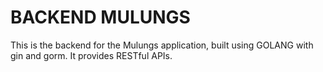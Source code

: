 # BACKEND MULUNGS
This is the backend for the Mulungs application, built using GOLANG with gin and gorm. It provides RESTful APIs.